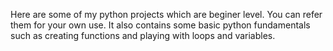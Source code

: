 Here are some of my python projects which are beginer level.
You can refer them for your own use.
It also contains some basic python fundamentals such as creating functions
and playing with loops and variables.
